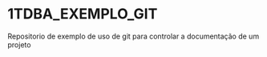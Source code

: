 # 1TDBA_EXEMPLO_GIT
Repositorio de exemplo de uso de git para controlar a documentação de um projeto
